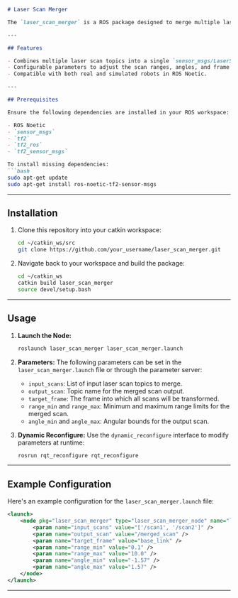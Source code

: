 ```markdown
# Laser Scan Merger

The `laser_scan_merger` is a ROS package designed to merge multiple laser scan topics into a single scan topic, providing a unified representation of the environment. This is useful for robots equipped with multiple laser sensors or for combining overlapping scans in simulation or real-world scenarios.

---

## Features

- Combines multiple laser scan topics into a single `sensor_msgs/LaserScan` topic.
- Configurable parameters to adjust the scan ranges, angles, and frame transformations.
- Compatible with both real and simulated robots in ROS Noetic.

---

## Prerequisites

Ensure the following dependencies are installed in your ROS workspace:

- ROS Noetic
- `sensor_msgs`
- `tf2`
- `tf2_ros`
- `tf2_sensor_msgs`

To install missing dependencies:
```bash
sudo apt-get update
sudo apt-get install ros-noetic-tf2-sensor-msgs
```

---

## Installation

1. Clone this repository into your catkin workspace:
   ```bash
   cd ~/catkin_ws/src
   git clone https://github.com/your_username/laser_scan_merger.git
   ```

2. Navigate back to your workspace and build the package:
   ```bash
   cd ~/catkin_ws
   catkin build laser_scan_merger
   source devel/setup.bash
   ```

---

## Usage

1. **Launch the Node:**
   ```bash
   roslaunch laser_scan_merger laser_scan_merger.launch
   ```

2. **Parameters:**
   The following parameters can be set in the `laser_scan_merger.launch` file or through the parameter server:
   - `input_scans`: List of input laser scan topics to merge.
   - `output_scan`: Topic name for the merged scan output.
   - `target_frame`: The frame into which all scans will be transformed.
   - `range_min` and `range_max`: Minimum and maximum range limits for the merged scan.
   - `angle_min` and `angle_max`: Angular bounds for the output scan.

3. **Dynamic Reconfigure:**
   Use the `dynamic_reconfigure` interface to modify parameters at runtime:
   ```bash
   rosrun rqt_reconfigure rqt_reconfigure
   ```

---

## Example Configuration

Here's an example configuration for the `laser_scan_merger.launch` file:

```xml
<launch>
    <node pkg="laser_scan_merger" type="laser_scan_merger_node" name="laser_scan_merger">
        <param name="input_scans" value="['/scan1', '/scan2']" />
        <param name="output_scan" value="/merged_scan" />
        <param name="target_frame" value="base_link" />
        <param name="range_min" value="0.1" />
        <param name="range_max" value="10.0" />
        <param name="angle_min" value="-1.57" />
        <param name="angle_max" value="1.57" />
    </node>
</launch>
```

---
